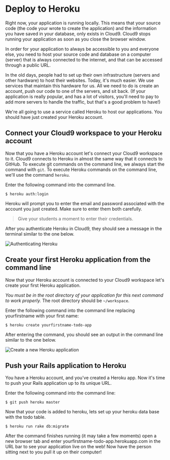 # Deploy to Heroku
Right now, your application is running locally. This means that your source code (the code your wrote to create the application) and the information you have saved in your database, only exists in Cloud9. Cloud9 stops running your application as soon as you close the browser window.

In order for your application to always be accessible to you and everyone else, you need to host your source code and database on a computer (server) that is always connected to the internet, and that can be accessed through a public URL.

In the old days, people had to set up their own infrastructure (servers and other hardware) to host their websites. Today, it's much easier. We use services that maintain this hardware for us. All we need to do is create an account, push our code to one of the servers, and sit back. (If your application is really popular, and has a lot of visitors, you'll need to pay to add more servers to handle the traffic, but that's a good problem to have!)

We're all going to use a service called Heroku to host our applications. You should have just created your Heroku account.

## Connect your Cloud9 workspace to your Heroku account
Now that you have a Heroku account let's connect your Cloud9 workspace to it. Cloud9 connects to Heroku in almost the same way that it connects to GitHub. To execute git commands on the command line, we always start the command with `git`. To execute Heroku commands on the command line, we'll use the command `heroku`.

Enter the following command into the command line.
```shell
$ heroku auth:login
```

Heroku will prompt you to enter the email and password associated with the account you just created. Make sure to enter them both carefully.

>Give your students a moment to enter their credentials.

After you authenticate Heroku in Cloud9, they should see a message in the terminal similar to the one below.

![Authenticating Heroku](/images/deploy_to_heroku/01.png "Authenticating Heroku")

## Create your first Heroku application from the command line
Now that your Heroku account is connected to your Cloud9 workspace let's create your first Heroku application.

_You must be in the root directory of your application for this next command to
work properly._ The root directory should be `~/workspace`.

Enter the following command into the command line replacing yourfirstname with your first name:
```shell
$ heroku create yourfirstname-todo-app
```

After entering the command, you  should see an output in the command line similar to the one below.

![Create a new Heroku application](/images/deploy_to_heroku/02.png "Create a new Heroku application")

## Push your Rails application to Heroku
You have a Heroku account, and you've created a Heroku app. Now it's time to push your Rails application up to its unique URL.

Enter the following command into the command line:
```shell
$ git push heroku master
```
Now that your code is added to heroku, lets set up your heroku data base with the todo table.
```shell
$ heroku run rake db:migrate
```
After the command finishes running (it may take a few moments) open a new browser tab and enter yourfirstname-todo-app.herokuapp.com in the URL bar to see your application live on the web! Now have the person sitting next to you pull it up on their computer!
